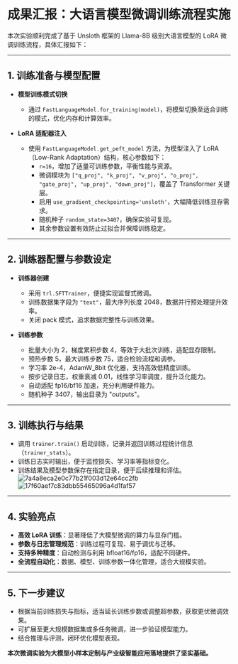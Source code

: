 # 成果汇报：大语言模型微调训练流程实施

本次实验顺利完成了基于 Unsloth 框架的 Llama-8B 级别大语言模型的 LoRA 微调训练流程，具体汇报如下：

---

## 1. 训练准备与模型配置

- **模型训练模式切换**
  - 通过 `FastLanguageModel.for_training(model)`，将模型切换至适合训练的模式，优化内存和计算效率。

- **LoRA 适配器注入**
  - 使用 `FastLanguageModel.get_peft_model` 方法，为模型注入了 LoRA（Low-Rank Adaptation）结构，核心参数如下：
    - `r=16`，增加了适量可训练参数，平衡性能与资源。
    - 微调模块为 `["q_proj", "k_proj", "v_proj", "o_proj", "gate_proj", "up_proj", "down_proj"]`，覆盖了 Transformer 关键层。
    - 启用 `use_gradient_checkpointing='unsloth'`，大幅降低训练显存需求。
    - 随机种子 `random_state=3407`，确保实验可复现。
    - 其余参数设置有效防止过拟合并保障训练稳定。

---

## 2. 训练器配置与参数设定

- **训练器创建**
  - 采用 `trl.SFTTrainer`，便捷实现监督式微调。
  - 训练数据集字段为 `"text"`，最大序列长度 2048，数据并行预处理提升效率。
  - 关闭 pack 模式，追求数据完整性与训练效果。

- **训练参数**
  - 批量大小为 2，梯度累积步数 4，等效于大批次训练，适配显存限制。
  - 预热步数 5，最大训练步数 75，适合检验流程和调参。
  - 学习率 2e-4，AdamW_8bit 优化器，支持高效低精度训练。
  - 按步记录日志，权重衰减 0.01，线性学习率调度，提升泛化能力。
  - 自动适配 fp16/bf16 加速，充分利用硬件能力。
  - 随机种子 3407，输出目录为 "outputs"。

---

## 3. 训练执行与结果

- 调用 `trainer.train()` 启动训练，记录并返回训练过程统计信息（`trainer_stats`）。
- 训练日志实时输出，便于监控损失、学习率等指标变化。
- 训练结果及模型参数保存在指定目录，便于后续推理和评估。
![7a4a8eca2e0c77b21f003d12e64cc2fb](https://github.com/user-attachments/assets/c727e60a-bfb7-4bc4-be92-8b52caf945e5)
![17f60aef7c83dbb55465096a4d1faf57](https://github.com/user-attachments/assets/84fa1bf0-e4b3-4969-86e4-ef53c93c10cf)

---

## 4. 实验亮点

- **高效 LoRA 训练**：显著降低了大模型微调的算力与显存门槛。
- **参数与日志管理规范**：训练过程可复现、易于调优与迁移。
- **支持多种精度**：自动检测与利用 bfloat16/fp16，适配不同硬件。
- **全流程自动化**：数据、模型、训练参数一体化管理，适合大规模实验。

---

## 5. 下一步建议

- 根据当前训练损失与指标，适当延长训练步数或调整超参数，获取更优微调效果。
- 可扩展至更大规模数据集或多任务微调，进一步验证模型能力。
- 结合推理与评测，闭环优化模型表现。

**本次微调实验为大模型小样本定制与产业级智能应用落地提供了坚实基础。**
